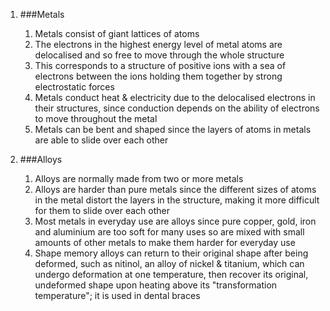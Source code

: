 1. ###Metals

    1. Metals consist of giant lattices of atoms
    2. The electrons in the highest energy level of metal atoms are delocalised and so free to move through the whole structure
    3. This corresponds to a structure of positive ions with a sea of electrons between the ions holding them together by strong electrostatic forces
    4. Metals conduct heat & electricity due to the delocalised electrons in their structures, since conduction depends on the ability of electrons to move throughout the metal
    5. Metals can be bent and shaped since the layers of atoms in metals are able to slide over each other
2. ###Alloys

    1. Alloys are normally made from two or more metals
    2. Alloys are harder than pure metals since the different sizes of atoms in the metal distort the layers in the structure, making it more difficult for them to slide over each other
    3. Most metals in everyday use are alloys since pure copper, gold, iron and aluminium are too soft for many uses so are mixed with small amounts of other metals to make them harder for everyday use
    4. Shape memory alloys can return to their original shape after being deformed, such as nitinol, an alloy of nickel & titanium, which can undergo deformation at one temperature, then recover its original, undeformed shape upon heating above its "transformation temperature"; it is used in dental braces
